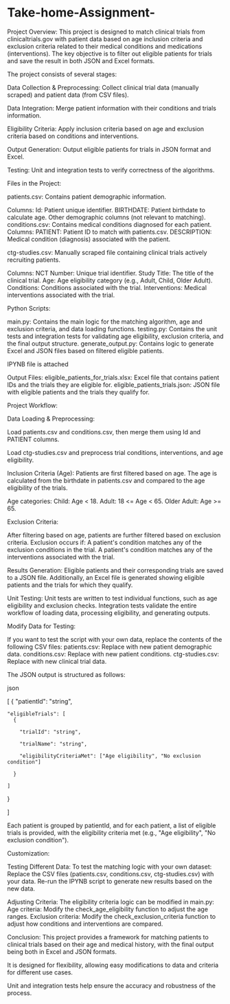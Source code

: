 # Take-home-Assignment-


Project Overview:
This project is designed to match clinical trials from clinicaltrials.gov with patient data based on age inclusion criteria and exclusion criteria related to their medical conditions and medications (interventions). The key objective is to filter out eligible patients for trials and save the result in both JSON and Excel formats.





The project consists of several stages:

Data Collection & Preprocessing: Collect clinical trial data (manually scraped) and patient data (from CSV files).

Data Integration: Merge patient information with their conditions and trials information.

Eligibility Criteria: Apply inclusion criteria based on age and exclusion criteria based on conditions and interventions.

Output Generation: Output eligible patients for trials in JSON format and Excel.

Testing: Unit and integration tests to verify correctness of the algorithms.







Files in the Project:

patients.csv: Contains patient demographic information.

Columns:
Id: Patient unique identifier.
BIRTHDATE: Patient birthdate to calculate age.
Other demographic columns (not relevant to matching).
conditions.csv: Contains medical conditions diagnosed for each patient.
Columns:
PATIENT: Patient ID to match with patients.csv.
DESCRIPTION: Medical condition (diagnosis) associated with the patient.


ctg-studies.csv: Manually scraped file containing clinical trials actively recruiting patients.

Columns:
NCT Number: Unique trial identifier.
Study Title: The title of the clinical trial.
Age: Age eligibility category (e.g., Adult, Child, Older Adult).
Conditions: Conditions associated with the trial.
Interventions: Medical interventions associated with the trial.










Python Scripts:

main.py: Contains the main logic for the matching algorithm, age and exclusion criteria, and data loading functions.
testing.py: Contains the unit tests and integration tests for validating age eligibility, exclusion criteria, and the final output structure.
generate_output.py: Contains logic to generate Excel and JSON files based on filtered eligible patients.





IPYNB file is attached 






Output Files:
eligible_patients_for_trials.xlsx: Excel file that contains patient IDs and the trials they are eligible for.
eligible_patients_trials.json: JSON file with eligible patients and the trials they qualify for.







Project Workflow:

Data Loading & Preprocessing:

Load patients.csv and conditions.csv, then merge them using Id and PATIENT columns.

Load ctg-studies.csv and preprocess trial conditions, interventions, and age eligibility.


Inclusion Criteria (Age):
Patients are first filtered based on age. The age is calculated from the birthdate in patients.csv and compared to the age eligibility of the trials.

Age categories:
Child: Age < 18.
Adult: 18 <= Age < 65.
Older Adult: Age >= 65.



Exclusion Criteria:

After filtering based on age, patients are further filtered based on exclusion criteria.
Exclusion occurs if:
A patient's condition matches any of the exclusion conditions in the trial.
A patient's condition matches any of the interventions associated with the trial.



Results Generation:
Eligible patients and their corresponding trials are saved to a JSON file.
Additionally, an Excel file is generated showing eligible patients and the trials for which they qualify.




Unit Testing:
Unit tests are written to test individual functions, such as age eligibility and exclusion checks.
Integration tests validate the entire workflow of loading data, processing eligibility, and generating outputs.





Modify Data for Testing:

If you want to test the script with your own data, replace the contents of the following CSV files:
patients.csv: Replace with new patient demographic data.
conditions.csv: Replace with new patient conditions.
ctg-studies.csv: Replace with new clinical trial data.





The JSON output is structured as follows:

json

[
  {
    "patientId": "string",
    
    "eligibleTrials": [
      {
      
        "trialId": "string",
        
        "trialName": "string",
        
        "eligibilityCriteriaMet": ["Age eligibility", "No exclusion condition"]
        
      }
      
    ]
    
  }
  
]



Each patient is grouped by patientId, and for each patient, a list of eligible trials is provided, with the eligibility criteria met (e.g., "Age eligibility", "No exclusion condition").





Customization:

Testing Different Data: To test the matching logic with your own dataset:
Replace the CSV files (patients.csv, conditions.csv, ctg-studies.csv) with your data.
Re-run the IPYNB script to generate new results based on the new data.

Adjusting Criteria:
The eligibility criteria logic can be modified in main.py:
Age criteria: Modify the check_age_eligibility function to adjust the age ranges.
Exclusion criteria: Modify the check_exclusion_criteria function to adjust how conditions and interventions are compared.


Conclusion:
This project provides a framework for matching patients to clinical trials based on their age and medical history, with the final output being both in Excel and JSON formats. 

It is designed for flexibility, allowing easy modifications to data and criteria for different use cases. 

Unit and integration tests help ensure the accuracy and robustness of the process.






